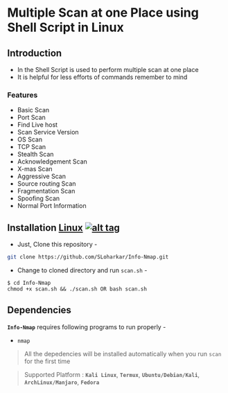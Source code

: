 # Multiple Scan at one Place using Shell Script in Linux
<html>
  <head>
<meta name="google-site-verification" content="s39e5vWLG64I4sgJmnUrZW49NxPUf5mZ6sQ5Yy6oeSc" />
  </head>
</html>

## Introduction 
- In the Shell Script is used to perform multiple scan at one place 
- It is helpful for less efforts of commands remember to mind 

### Features

- Basic Scan 
- Port Scan
- Find Live host
- Scan Service Version
- OS Scan
- TCP Scan
- Stealth Scan
- Acknowledgement Scan
- X-mas Scan
- Aggressive Scan
- Source routing Scan
- Fragmentation Scan
- Spoofing Scan
- Normal Port Information

## Installation [Linux](https://wikipedia.org/wiki/Linux) [![alt tag](http://icons.iconarchive.com/icons/dakirby309/simply-styled/32/OS-Linux-icon.png)](https://fr.wikipedia.org/wiki/Linux)
- Just, Clone this repository -
```bash
git clone https://github.com/SLoharkar/Info-Nmap.git
```
- Change to cloned directory and run `scan.sh` -
````
$ cd Info-Nmap
chmod +x scan.sh && ./scan.sh OR bash scan.sh
````
## Dependencies
**`Info-Nmap`** requires following programs to run properly -
- `nmap`

> All the depedencies will be installed automatically when you run `scan` for the first time

> Supported Platform : **`Kali Linux`**, **`Termux`**, **`Ubuntu/Debian/Kali`**, **`ArchLinux/Manjaro`**, **`Fedora`**
